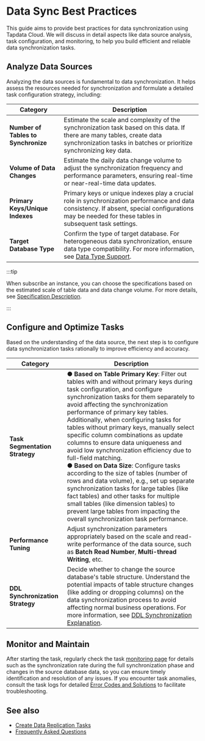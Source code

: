 # Data Sync Best Practices

This guide aims to provide best practices for data synchronization using Tapdata Cloud. We will discuss in detail aspects like data source analysis, task configuration, and monitoring, to help you build efficient and reliable data synchronization tasks.

## Analyze Data Sources

Analyzing the data sources is fundamental to data synchronization. It helps assess the resources needed for synchronization and formulate a detailed task configuration strategy, including:

| Category                            | Description                                                  |
| ----------------------------------- | ------------------------------------------------------------ |
| **Number of Tables to Synchronize** | Estimate the scale and complexity of the synchronization task based on this data. If there are many tables, create data synchronization tasks in batches or prioritize synchronizing key data. |
| **Volume of Data Changes**          | Estimate the daily data change volume to adjust the synchronization frequency and performance parameters, ensuring real-time or near-real-time data updates. |
| **Primary Keys/Unique Indexes**     | Primary keys or unique indexes play a crucial role in synchronization performance and data consistency. If absent, special configurations may be needed for these tables in subsequent task settings. |
| **Target Database Type**            | Confirm the type of target database. For heterogeneous data synchronization, ensure data type compatibility. For more information, see [Data Type Support](../user-guide/no-supported-data-type.md). |

:::tip

When subscribe an instance, you can choose the specifications based on the estimated scale of table data and data change volume. For more details, see [Specification Description](../billing/billing-overview#spec).

:::

## Configure and Optimize Tasks

Based on the understanding of the data source, the next step is to configure data synchronization tasks rationally to improve efficiency and accuracy.

| Category                         | Description                                                  |
| -------------------------------- | ------------------------------------------------------------ |
| **Task Segmentation Strategy**   | ●  **Based on Table Primary Key**: Filter out tables with and without primary keys during task configuration, and configure synchronization tasks for them separately to avoid affecting the synchronization performance of primary key tables. Additionally, when configuring tasks for tables without primary keys, manually select specific column combinations as update columns to ensure data uniqueness and avoid low synchronization efficiency due to full-field matching.<br />●  **Based on Data Size**: Configure tasks according to the size of tables (number of rows and data volume), e.g., set up separate synchronization tasks for large tables (like fact tables) and other tasks for multiple small tables (like dimension tables) to prevent large tables from impacting the overall synchronization task performance. |
| **Performance Tuning**           | Adjust synchronization parameters appropriately based on the scale and read-write performance of the data source, such as **Batch Read Number**, **Multi-thread Writing**, etc. |
| **DDL Synchronization Strategy** | Decide whether to change the source database's table structure. Understand the potential impacts of table structure changes (like adding or dropping columns) on the data synchronization process to avoid affecting normal business operations. For more information, see [DDL Synchronization Explanation](handle-schema-changes.md). |

## Monitor and Maintain

After starting the task, regularly check the task [monitoring page](../user-guide/data-pipeline/copy-data/monitor-task.md) for details such as the synchronization rate during the full synchronization phase and changes in the source database data, so you can ensure timely identification and resolution of any issues. If you encounter task anomalies, consult the task logs for detailed [Error Codes and Solutions](../user-guide/error-code-solution.md) to facilitate troubleshooting.

## See also

* [Create Data Replication Tasks](../user-guide/data-pipeline/copy-data/README.md)
* [Frequently Asked Questions](../faq/README.md)